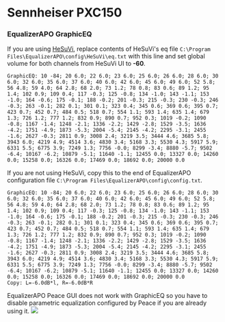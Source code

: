 # Sennheiser PXC150
### EqualizerAPO GraphicEQ
If you are using [HeSuVi](https://sourceforge.net/projects/hesuvi/), replace contents of HeSuVi's eq file `C:\Program Files\EqualizerAPO\config\HeSuVi\eq.txt` with this line and set global volume for both channels from HeSuVi UI to **-60**.
```
GraphicEQ: 10 -84; 20 6.0; 22 6.0; 23 6.0; 25 6.0; 26 6.0; 28 6.0; 30 6.0; 32 6.0; 35 6.0; 37 6.0; 40 6.0; 42 6.0; 45 6.0; 49 6.0; 52 5.8; 56 4.8; 59 4.0; 64 2.8; 68 2.0; 73 1.2; 78 0.8; 83 0.6; 89 1.2; 95 1.4; 102 0.9; 109 0.4; 117 -0.3; 125 -0.8; 134 -1.0; 143 -1.1; 153 -1.0; 164 -0.6; 175 -0.1; 188 -0.2; 201 -0.3; 215 -0.3; 230 -0.3; 246 -0.3; 263 -0.1; 282 0.1; 301 0.1; 323 0.4; 345 0.6; 369 0.6; 395 0.7; 423 0.7; 452 0.7; 484 0.5; 518 0.7; 554 1.1; 593 1.4; 635 1.4; 679 1.3; 726 1.2; 777 1.2; 832 0.9; 890 0.7; 952 0.3; 1019 -0.2; 1090 -0.8; 1167 -1.4; 1248 -2.1; 1336 -2.2; 1429 -2.8; 1529 -3.5; 1636 -4.2; 1751 -4.9; 1873 -5.3; 2004 -5.4; 2145 -4.2; 2295 -3.1; 2455 -1.6; 2627 -0.3; 2811 0.9; 3008 2.4; 3219 3.5; 3444 4.6; 3685 5.8; 3943 6.0; 4219 4.9; 4514 3.6; 4830 3.4; 5168 3.3; 5530 4.3; 5917 5.9; 6331 5.5; 6775 3.9; 7249 1.3; 7756 -0.0; 8299 -3.4; 8880 -5.7; 9502 -6.4; 10167 -6.2; 10879 -5.1; 11640 -1.1; 12455 0.0; 13327 0.0; 14260 0.0; 15258 0.0; 16326 0.0; 17469 0.0; 18692 0.0; 20000 0.0
```
If you are not using HeSuVi, copy this to the end of EqualizerAPO configuration file `C:\Program Files\EqualizerAPO\config\config.txt`.
```
GraphicEQ: 10 -84; 20 6.0; 22 6.0; 23 6.0; 25 6.0; 26 6.0; 28 6.0; 30 6.0; 32 6.0; 35 6.0; 37 6.0; 40 6.0; 42 6.0; 45 6.0; 49 6.0; 52 5.8; 56 4.8; 59 4.0; 64 2.8; 68 2.0; 73 1.2; 78 0.8; 83 0.6; 89 1.2; 95 1.4; 102 0.9; 109 0.4; 117 -0.3; 125 -0.8; 134 -1.0; 143 -1.1; 153 -1.0; 164 -0.6; 175 -0.1; 188 -0.2; 201 -0.3; 215 -0.3; 230 -0.3; 246 -0.3; 263 -0.1; 282 0.1; 301 0.1; 323 0.4; 345 0.6; 369 0.6; 395 0.7; 423 0.7; 452 0.7; 484 0.5; 518 0.7; 554 1.1; 593 1.4; 635 1.4; 679 1.3; 726 1.2; 777 1.2; 832 0.9; 890 0.7; 952 0.3; 1019 -0.2; 1090 -0.8; 1167 -1.4; 1248 -2.1; 1336 -2.2; 1429 -2.8; 1529 -3.5; 1636 -4.2; 1751 -4.9; 1873 -5.3; 2004 -5.4; 2145 -4.2; 2295 -3.1; 2455 -1.6; 2627 -0.3; 2811 0.9; 3008 2.4; 3219 3.5; 3444 4.6; 3685 5.8; 3943 6.0; 4219 4.9; 4514 3.6; 4830 3.4; 5168 3.3; 5530 4.3; 5917 5.9; 6331 5.5; 6775 3.9; 7249 1.3; 7756 -0.0; 8299 -3.4; 8880 -5.7; 9502 -6.4; 10167 -6.2; 10879 -5.1; 11640 -1.1; 12455 0.0; 13327 0.0; 14260 0.0; 15258 0.0; 16326 0.0; 17469 0.0; 18692 0.0; 20000 0.0
Copy: L=-6.0dB*l, R=-6.0dB*R
```
EqualizerAPO Peace GUI does not work with GraphicEQ so you have to disable parametric equalization configured by Peace if you are already using it.
![](https://raw.githubusercontent.com/jaakkopasanen/AutoEq/master/results/Innerfidelity%202017/headphoncecom/onear/Sennheiser%20PXC150/Sennheiser%20PXC150.png)
